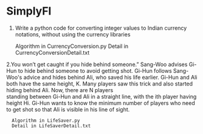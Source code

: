 # SimplyFI

1. Write a python code for converting integer values to Indian currency notations, without
using the currency libraries

      Algorithm in CurrencyConversion.py
      Detail in CurrencyConversionDetail.txt

2.You won’t get caught if you hide behind someone.” Sang-Woo advises Gi-Hun to hide behind someone to avoid getting shot.
Gi-Hun follows Sang-Woo's advice and hides behind Ali, who saved his life earlier. Gi-Hun and Ali both have the same height, K. Many players saw this trick and also started hiding behind Ali. Now, there are N players     
standing between Gi-Hun and Ali in a straight line, with the ith player having height Hi. Gi-Hun wants to know the minimum number of players who need to get shot so that Ali is visible in his line of sight.

      Algorithm in LifeSaver.py
      Detail in LifeSaverDetail.txt
